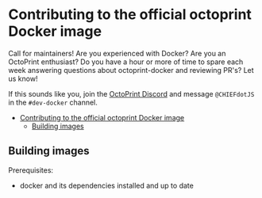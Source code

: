 # Contributing to the official octoprint Docker image

Call for maintainers! Are you experienced with Docker? Are you an OctoPrint enthusiast?
Do you have a hour or more of time to spare each week answering questions about octoprint-docker
and reviewing PR's? Let us know! 

If this sounds like you, join the [OctoPrint Discord][] and message `@CHIEFdotJS` in the `#dev-docker` channel.

- [Contributing to the official octoprint Docker image](#contributing-to-the-official-octoprint-docker-image)
  - [Building images](#building-images)

## Building images

Prerequisites:

- docker and its dependencies installed and up to date

[OctoPrint Discord]: https://discord.octoprint.org
